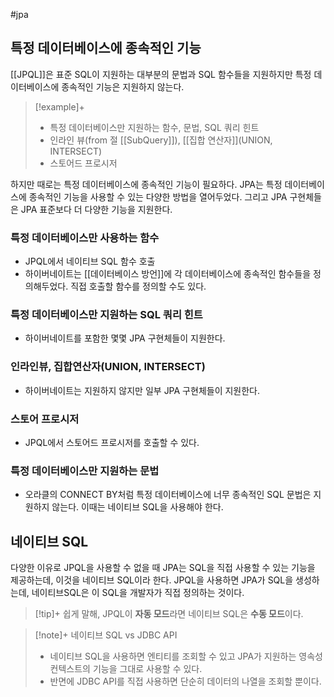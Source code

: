 #jpa 

## 특정 데이터베이스에 종속적인 기능
[[JPQL]]은 표준 SQL이 지원하는 대부분의 문법과 SQL 함수들을 지원하지만 특정 데이터베이스에 종속적인 기능은 지원하지 않는다.

> [!example]+ 
> + 특정 데이터베이스만 지원하는 함수, 문법, SQL 쿼리 힌트
> + 인라인 뷰(from 절 [[SubQuery]]), [[집합 연산자]](UNION, INTERSECT)
> + 스토어드 프로시저

하지만 때로는 특정 데이터베이스에 종속적인 기능이 필요하다. JPA는 특정 데이터베이스에 종속적인 기능을 사용할 수 있는 다양한 방법을 열어두었다. 그리고 JPA 구현체들은 JPA 표준보다 더 다양한 기능을 지원한다.
### 특정 데이터베이스만 사용하는 함수
- JPQL에서 네이티브 SQL 함수 호출
- 하이버네이트는 [[데이터베이스 방언]]에 각 데이터베이스에 종속적인 함수들을 정의해두었다. 직접 호출할 함수를 정의할 수도 있다.

### 특정 데이터베이스만 지원하는 SQL 쿼리 힌트
+ 하이버네이트를 포함한 몇몇 JPA 구현체들이 지원한다.

### 인라인뷰, 집합연산자(UNION, INTERSECT)
+ 하이버네이트는 지원하지 않지만 일부 JPA 구현체들이 지원한다.

### 스토어 프로시저
+ JPQL에서 스토어드 프로시저를 호출할 수 있다.

### 특정 데이터베이스만 지원하는 문법
+ 오라클의 CONNECT BY처럼 특정 데이터베이스에 너무 종속적인 SQL 문법은 지원하지 않는다. 이때는 네이티브 SQL을 사용해야 한다.

## 네이티브 SQL
다양한 이유로 JPQL을 사용할 수 없을 때 JPA는 SQL을 직접 사용할 수 있는 기능을 제공하는데, 이것을 네이티브 SQL이라 한다. JPQL을 사용하면 JPA가 SQL을 생성하는데, 네이티브SQL은 이 SQL을 개발자가 직접 정의하는 것이다.

> [!tip]+ 
> 쉽게 말해, JPQL이 **자동 모드**라면 네이티브 SQL은 **수동 모드**이다.


> [!note]+ 네이티브 SQL vs JDBC API
> + 네이티브 SQL을 사용하면 엔티티를 조회할 수 있고 JPA가 지원하는 영속성 컨텍스트의 기능을 그대로 사용할 수 있다.
> + 반면에 JDBC API를 직접 사용하면 단순히 데이터의 나열을 조회할 뿐이다.